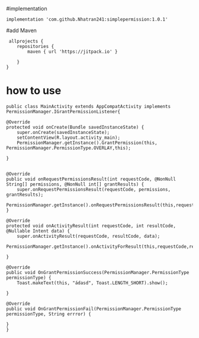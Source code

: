 #implementation

    implementation 'com.github.Nhatran241:simplepermission:1.0.1'

#add Maven

     allprojects {
        repositories {
            maven { url 'https://jitpack.io' }
        
        }
    }


# how to use 

    public class MainActivity extends AppCompatActivity implements PermissionManager.IGrantPermissionListener{

    @Override
    protected void onCreate(Bundle savedInstanceState) {
        super.onCreate(savedInstanceState);
        setContentView(R.layout.activity_main);
        PermissionManager.getInstance().GrantPermission(this, PermissionManager.PermissionType.OVERLAY,this);

    }


    @Override
    public void onRequestPermissionsResult(int requestCode, @NonNull String[] permissions, @NonNull int[] grantResults) {
        super.onRequestPermissionsResult(requestCode, permissions, grantResults);
        PermissionManager.getInstance().onRequestPermissionsResult(this,requestCode,permissions,grantResults);
    }

    @Override
    protected void onActivityResult(int requestCode, int resultCode, @Nullable Intent data) {
        super.onActivityResult(requestCode, resultCode, data);
        PermissionManager.getInstance().onActivityForResult(this,requestCode,resultCode,data);
       
    }

    @Override
    public void OnGrantPermissionSuccess(PermissionManager.PermissionType permissionType) {
        Toast.makeText(this, "ádasd", Toast.LENGTH_SHORT).show();

    }

    @Override
    public void OnGrantPermissionFail(PermissionManager.PermissionType permissionType, String errror) {

    }
    }
    
    
   
